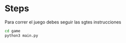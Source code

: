 # Steps

Para correr el juego debes seguir las sgtes instrucciones

```sh
cd game
python3 main.py
```

